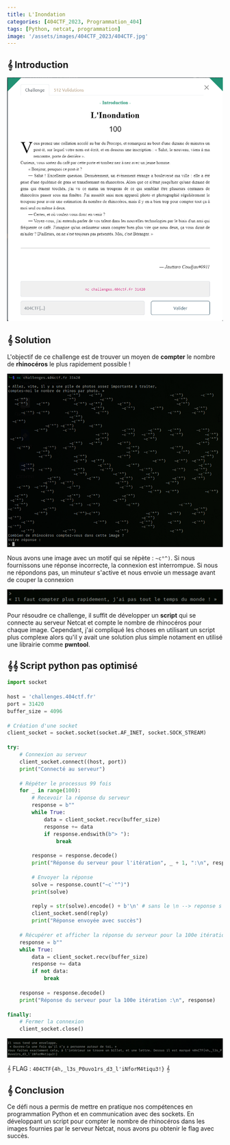```yaml
---
title: L'Inondation
categories: [404CTF_2023, Programmation_404]
tags: [Python, netcat, programmation]
image: '/assets/images/404CTF_2023/404CTF.jpg'
---
```


## 𝄞 Introduction

![Intro](/assets/images/404CTF_2023/Programmation/L'inondation/intro.png)


## 𝄞 Solution

L'objectif de ce challenge est de trouver un moyen de **compter** le nombre de **rhinocéros** le plus rapidement possible !

![Nc](/assets/images/404CTF_2023/Programmation/L'inondation/nc1.png)

Nous avons une image avec un motif qui se répète : `~c°^)`.
Si nous fournissons une réponse incorrecte, la connexion est interrompue.
Si nous ne répondons pas, un minuteur s'active et nous envoie un message avant de couper la connexion

![Nc2](/assets/images/404CTF_2023/Programmation/L'inondation/nc2.png)


Pour résoudre ce challenge, il suffit de développer un **script** qui se connecte au serveur Netcat et compte le nombre de rhinocéros pour chaque image. Cependant, j'ai compliqué les choses en utilisant un script plus complexe alors qu'il y avait une solution plus simple notament en utilisé une librairie comme **pwntool**.

## 𝄞𝄞 Script python pas optimisé 

```python
import socket

host = 'challenges.404ctf.fr'
port = 31420
buffer_size = 4096

# Création d'une socket
client_socket = socket.socket(socket.AF_INET, socket.SOCK_STREAM)

try:
    # Connexion au serveur
    client_socket.connect((host, port))
    print("Connecté au serveur")

    # Répéter le processus 99 fois
    for _ in range(100):
        # Recevoir la réponse du serveur
        response = b""
        while True:
            data = client_socket.recv(buffer_size)
            response += data
            if response.endswith(b"> "):
                break

        response = response.decode()
        print("Réponse du serveur pour l'itération", _ + 1, ":\n", response)

        # Envoyer la réponse
        solve = response.count("~c`°^)")
        print(solve)

        reply = str(solve).encode() + b'\n' # sans le \n --> reponse s'envoie pas 
        client_socket.send(reply)
        print("Réponse envoyée avec succès")

    # Récupérer et afficher la réponse du serveur pour la 100e itération
    response = b""
    while True:
        data = client_socket.recv(buffer_size)
        response += data
        if not data:
            break

    response = response.decode()
    print("Réponse du serveur pour la 100e itération :\n", response)

finally:
    # Fermer la connexion
    client_socket.close()
```

![Flag](/assets/images/404CTF_2023/Programmation/L'inondation/flag.png)

𝄞 FLAG : `404CTF{4h,_l3s_P0uvo1rs_d3_l'iNforM4tiqu3!}` 𝄞 


## 𝄞 Conclusion
Ce défi nous a permis de mettre en pratique nos compétences en programmation Python et en communication avec des sockets. En développant un script pour compter le nombre de rhinocéros dans les images fournies par le serveur Netcat, nous avons pu obtenir le flag avec succès.

